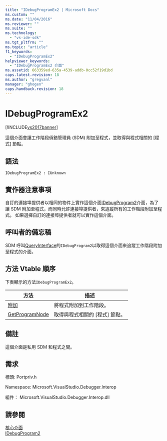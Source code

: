 ```yaml
---
title: "IDebugProgramEx2 | Microsoft Docs"
ms.custom: ""
ms.date: "11/04/2016"
ms.reviewer: ""
ms.suite: ""
ms.technology: 
  - "vs-ide-sdk"
ms.tgt_pltfrm: ""
ms.topic: "article"
f1_keywords: 
  - "IDebugProgramEx2"
helpviewer_keywords: 
  - "IDebugProgramEx2 介面"
ms.assetid: 663359ed-635a-4539-addb-0cc52f19d1bd
caps.latest.revision: 18
ms.author: "gregvanl"
manager: "ghogen"
caps.handback.revision: 18
---
```

# IDebugProgramEx2
[!INCLUDE[vs2017banner](../../../code-quality/includes/vs2017banner.md)]

這個介面會讓工作階段偵錯管理員 \(SDM\) 附加至程式，並取得與程式相關的 \[程式\] 節點。  
  
## 語法  
  
```  
IDebugProgramEx2 : IUnknown  
```  
  
## 實作器注意事項  
 自訂的連接埠提供者以相同的物件上實作這個介面[IDebugProgram2](../../../extensibility/debugger/reference/idebugprogram2.md)介面，為了讓 SDM 附加至程式，而同時允許連接埠提供者，來追蹤所有的工作階段附加至程式。  如果選擇自訂的連接埠提供者就可以實作這個介面。  
  
## 呼叫者的備忘稿  
 SDM 呼叫[QueryInterface](/visual-cpp/atl/queryinterface)的`IDebugProgram2`以取得這個介面來追蹤工作階段附加至程式的介面。  
  
## 方法 Vtable 順序  
 下表顯示的方法`IDebugProgramEx2`。  
  
|方法|描述|  
|--------|--------|  
|[附加](../../../extensibility/debugger/reference/idebugprogramex2-attach.md)|將程式附加到工作階段。|  
|[GetProgramNode](../../../extensibility/debugger/reference/idebugprogramex2-getprogramnode.md)|取得與程式相關的 \[程式\] 節點。|  
  
## 備註  
 這個介面是私用 SDM 和程式之間。  
  
## 需求  
 標頭: Portpriv.h  
  
 Namespace: Microsoft.VisualStudio.Debugger.Interop  
  
 組件： Microsoft.VisualStudio.Debugger.Interop.dll  
  
## 請參閱  
 [核心介面](../../../extensibility/debugger/reference/core-interfaces.md)   
 [IDebugProgram2](../../../extensibility/debugger/reference/idebugprogram2.md)